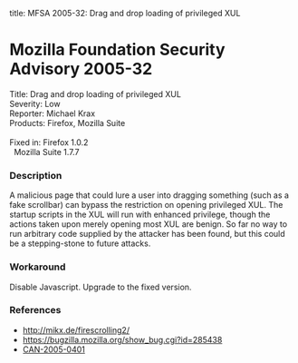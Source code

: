 title: MFSA 2005-32: Drag and drop loading of privileged XUL

<h1>Mozilla Foundation Security Advisory 2005-32</h1>

<p><span class="label">Title:</span>      Drag and drop loading of privileged XUL<br/>
<span class="label">Severity:</span>   Low<br/>
<span class="label">Reporter:</span>   Michael Krax<br/>
<span class="label">Products:</span>   Firefox, Mozilla Suite<br/>
<br/>
<span class="label">Fixed in:</span>   Firefox 1.0.2<br/>
<span class="label">&#160;</span>      Mozilla Suite 1.7.7</p>

<h3>Description</h3>

<p>A malicious page that could lure a user into dragging something (such as a
fake scrollbar) can bypass the restriction on opening privileged XUL. The
startup scripts in the XUL will run with enhanced privilege, though the
actions taken upon merely opening most XUL are benign. So far no way to
run arbitrary code supplied by the attacker has been found, but this
could be a stepping-stone to future attacks.</p>

<h3>Workaround</h3>

<p>Disable Javascript. Upgrade to the fixed version.</p>

<h3>References</h3>

<ul>
<li><a class="ex-ref" href="http://mikx.de/firescrolling2/">http://mikx.de/firescrolling2/</a></li>
<li><a href="https://bugzilla.mozilla.org/show_bug.cgi?id=285438">
https://bugzilla.mozilla.org/show_bug.cgi?id=285438</a></li>
<li><a class="ex-ref" href="http://www.cve.mitre.org/cgi-bin/cvename.cgi?name=CAN-2005-0401">CAN-2005-0401</a></li>
</ul>



